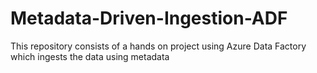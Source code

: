 # Metadata-Driven-Ingestion-ADF
This repository consists of a hands on project using Azure Data Factory which ingests the data using metadata
